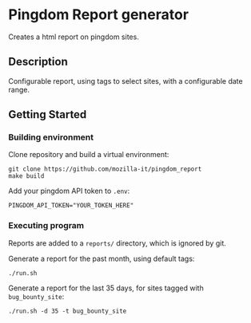 # Pingdom Report generator

Creates a html report on pingdom sites.

## Description

Configurable report, using tags to select sites, with a configurable date range.

## Getting Started

### Building environment

Clone repository and build a virtual environment:

```
git clone https://github.com/mozilla-it/pingdom_report
make build
```

Add your pingdom API token to `.env`:

```
PINGDOM_API_TOKEN="YOUR_TOKEN_HERE"
```

### Executing program

Reports are added to a `reports/` directory, which is ignored by git.

Generate a report for the past month, using default tags:

```
./run.sh
```

Generate a report for the last 35 days, for sites tagged with `bug_bounty_site`:

```
./run.sh -d 35 -t bug_bounty_site
```

